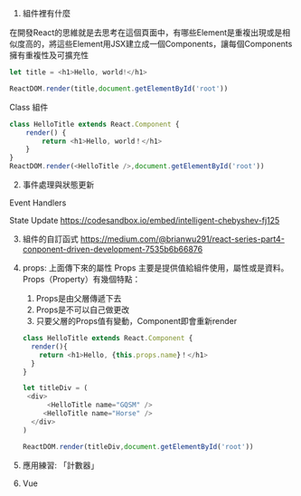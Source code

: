 1. 組件裡有什麼

在開發React的思維就是去思考在這個頁面中，有哪些Element是重複出現或是相似度高的，將這些Element用JSX建立成一個Components，讓每個Components擁有重複性及可擴充性

````javascript
let title = <h1>Hello, world!</h1>

ReactDOM.render(title,document.getElementById('root'))
````

Class 組件

```` javascript
class HelloTitle extends React.Component {
    render() {
        return <h1>Hello, world！</h1>
    }
}
ReactDOM.render(<HelloTitle />,document.getElementById('root'))
````



2. 事件處理與狀態更新

Event Handlers

State Update
https://codesandbox.io/embed/intelligent-chebyshev-fj125

3. 組件的自訂函式
https://medium.com/@brianwu291/react-series-part4-conponent-driven-development-7535b6b66876

4. props: 上面傳下來的屬性
   Props 主要是提供值給組件使用，屬性或是資料。
   Props（Property）有幾個特點：

   1. Props是由父層傳遞下去
   2. Props是不可以自己做更改
   3. 只要父層的Props值有變動，Component即會重新render

   ````javascript
   class HelloTitle extends React.Component {
     render(){
       return <h1>Hello, {this.props.name}！</h1>
     }
   }

   let titleDiv = (
   	<div>
     	 <HelloTitle name="GQSM" />
        <HelloTitle name="Horse" />
     </div>
   )

   ReactDOM.render(titleDiv,document.getElementById('root'))
   ````

5. 應用練習: 「計數器」

6. Vue
